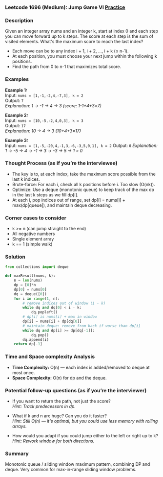 ### Leetcode 1696 (Medium): Jump Game VI [Practice](https://leetcode.com/problems/jump-game-vi)

### Description  
Given an integer array nums and an integer k, start at index 0 and each step you can move forward up to k steps. The score at each step is the sum of visited elements. What's the maximum score to reach the last index?
- Each move can be to any index i + 1, i + 2, ..., i + k (≤ n-1).
- At each position, you must choose your next jump within the following k positions.
- Find the path from 0 to n-1 that maximizes total score.

### Examples  

**Example 1:**  
Input: `nums = [1,-1,-2,4,-7,3], k = 2`  
Output: `7`  
*Explanation: 1 → -1 → 4 → 3 (score: 1-1+4+3=7)*

**Example 2:**  
Input: `nums = [10,-5,-2,4,0,3], k = 3`  
Output: `17`  
*Explanation: 10 → 4 → 3 (10+4+3=17)*

**Example 3:**  
Input: `nums = [1,-5,-20,4,-1,3,-6,-3,5,0,1], k = 2`
Output: `0`
*Explanation: 1 → -5 → 4 → -1 → 3 → -3 → 5 → 1 = 0*

### Thought Process (as if you’re the interviewee)  
- The key is to, at each index, take the maximum score possible from the last k indices.
- Brute-force: For each i, check all k positions before i. Too slow (O(nk)).
- Optimize: Use a deque (monotonic queue) to keep track of the max dp in the last k steps as we fill dp[i].
- At each i, pop indices out of range, set dp[i] = nums[i] + max(dp[queue]), and maintain deque decreasing.

### Corner cases to consider  
- k >= n (can jump straight to the end)
- All negative numbers
- Single element array
- k == 1 (simple walk)

### Solution

```python
from collections import deque

def maxResult(nums, k):
    n = len(nums)
    dp = [0]*n
    dp[0] = nums[0]
    dq = deque([0])
    for i in range(1, n):
        # remove indices out of window (i - k)
        while dq and dq[0] < i - k:
            dq.popleft()
        # dp[i] is nums[i] + max in window
        dp[i] = nums[i] + dp[dq[0]]
        # maintain deque: remove from back if worse than dp[i]
        while dq and dp[i] >= dp[dq[-1]]:
            dq.pop()
        dq.append(i)
    return dp[-1]
```

### Time and Space complexity Analysis  
- **Time Complexity:** O(n) — each index is added/removed to deque at most once.
- **Space Complexity:** O(n) for dp and the deque.

### Potential follow-up questions (as if you’re the interviewer)  
- If you want to return the path, not just the score?  
  *Hint: Track predecessors in dp.*

- What if k and n are huge? Can you do it faster?  
  *Hint: Still O(n) — it's optimal, but you could use less memory with rolling arrays.*

- How would you adapt if you could jump either to the left or right up to k?  
  *Hint: Rework window for both directions.*

### Summary
Monotonic queue / sliding window maximum pattern, combining DP and deque. Very common for max-in-range sliding window problems.
